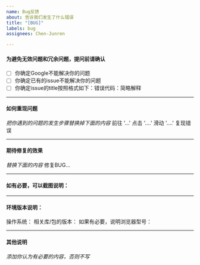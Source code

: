```yaml
---
name: Bug反馈
about: 告诉我们发生了什么错误
title: "[BUG]"
labels: bug
assignees: Chen-Junren

---
```


#### 为避免无效问题和冗余问题，提问前请确认

- [ ] 你确定Google不能解决你的问题
- [ ] 你确定已有的issue不能解决你的问题
- [ ] 你确定issue的title按照格式如下：错误代码：简略解释

---

#### 如何重现问题
_把你遇到的问题的发生步骤替换掉下面的内容_
前往 '...'
点击 '....'
滑动 '....'
复现错误

---

#### 期待修复的效果
_替换下面的内容_
修复BUG...

---

#### 如有必要，可以截图说明：

---

#### 环境版本说明：
操作系统：
相关库/包的版本：
如果有必要，说明浏览器型号：

---

#### 其他说明 
_添加你认为有必要的内容，否则不写_
